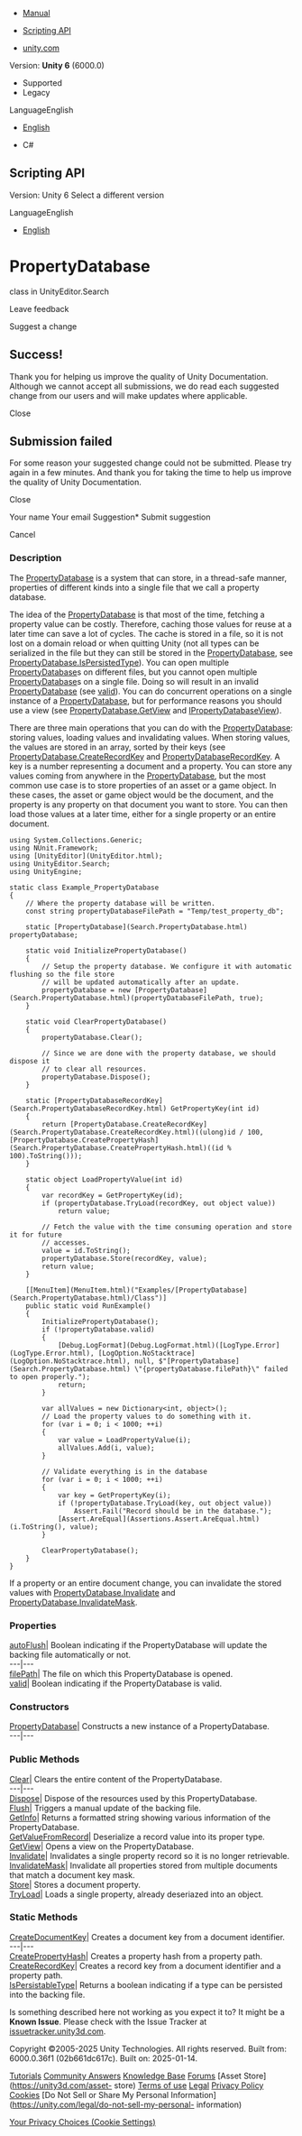 [ ]()

  * [Manual](../Manual/index.html)
  * [Scripting API](../ScriptReference/index.html)

  * [unity.com](https://unity.com/)

Version: **Unity 6** (6000.0)

  * Supported
  * Legacy

LanguageEnglish

  * [English]()

  * C#

[ ](https://docs.unity3d.com)

## Scripting API

Version: Unity 6 Select a different version

LanguageEnglish

  * [English]()

# PropertyDatabase

class in UnityEditor.Search

Leave feedback

Suggest a change

## Success!

Thank you for helping us improve the quality of Unity Documentation. Although
we cannot accept all submissions, we do read each suggested change from our
users and will make updates where applicable.

Close

## Submission failed

For some reason your suggested change could not be submitted. Please <a>try
again</a> in a few minutes. And thank you for taking the time to help us
improve the quality of Unity Documentation.

Close

Your name Your email Suggestion* Submit suggestion

Cancel

[ ]()

### Description

The [PropertyDatabase](Search.PropertyDatabase.html) is a system that can
store, in a thread-safe manner, properties of different kinds into a single
file that we call a property database.

The idea of the [PropertyDatabase](Search.PropertyDatabase.html) is that most
of the time, fetching a property value can be costly. Therefore, caching those
values for reuse at a later time can save a lot of cycles. The cache is stored
in a file, so it is not lost on a domain reload or when quitting Unity (not
all types can be serialized in the file but they can still be stored in the
[PropertyDatabase](Search.PropertyDatabase.html), see
[PropertyDatabase.IsPersistedType](Search.PropertyDatabase.IsPersistedType.html)).
You can open multiple [PropertyDatabase](Search.PropertyDatabase.html)s on
different files, but you cannot open multiple
[PropertyDatabase](Search.PropertyDatabase.html)s on a single file. Doing so
will result in an invalid [PropertyDatabase](Search.PropertyDatabase.html)
(see [valid](Search.PropertyDatabase-valid.html)). You can do concurrent
operations on a single instance of a
[PropertyDatabase](Search.PropertyDatabase.html), but for performance reasons
you should use a view (see
[PropertyDatabase.GetView](Search.PropertyDatabase.GetView.html) and
[IPropertyDatabaseView](Search.IPropertyDatabaseView.html)).  
  
There are three main operations that you can do with the
[PropertyDatabase](Search.PropertyDatabase.html): storing values, loading
values and invalidating values. When storing values, the values are stored in
an array, sorted by their keys (see
[PropertyDatabase.CreateRecordKey](Search.PropertyDatabase.CreateRecordKey.html)
and [PropertyDatabaseRecordKey](Search.PropertyDatabaseRecordKey.html). A key
is a number representing a document and a property. You can store any values
coming from anywhere in the [PropertyDatabase](Search.PropertyDatabase.html),
but the most common use case is to store properties of an asset or a game
object. In these cases, the asset or game object would be the document, and
the property is any property on that document you want to store. You can then
load those values at a later time, either for a single property or an entire
document.

    
    
    using System.Collections.Generic;
    using NUnit.Framework;
    using [UnityEditor](UnityEditor.html);
    using UnityEditor.Search;
    using UnityEngine;
    
    static class Example_PropertyDatabase
    {
        // Where the property database will be written.
        const string propertyDatabaseFilePath = "Temp/test_property_db";
    
        static [PropertyDatabase](Search.PropertyDatabase.html) propertyDatabase;
    
        static void InitializePropertyDatabase()
        {
            // Setup the property database. We configure it with automatic flushing so the file store
            // will be updated automatically after an update.
            propertyDatabase = new [PropertyDatabase](Search.PropertyDatabase.html)(propertyDatabaseFilePath, true);
        }
    
        static void ClearPropertyDatabase()
        {
            propertyDatabase.Clear();
    
            // Since we are done with the property database, we should dispose it
            // to clear all resources.
            propertyDatabase.Dispose();
        }
    
        static [PropertyDatabaseRecordKey](Search.PropertyDatabaseRecordKey.html) GetPropertyKey(int id)
        {
            return [PropertyDatabase.CreateRecordKey](Search.PropertyDatabase.CreateRecordKey.html)((ulong)id / 100, [PropertyDatabase.CreatePropertyHash](Search.PropertyDatabase.CreatePropertyHash.html)((id % 100).ToString()));
        }
    
        static object LoadPropertyValue(int id)
        {
            var recordKey = GetPropertyKey(id);
            if (propertyDatabase.TryLoad(recordKey, out object value))
                return value;
    
            // Fetch the value with the time consuming operation and store it for future
            // accesses.
            value = id.ToString();
            propertyDatabase.Store(recordKey, value);
            return value;
        }
    
        [[MenuItem](MenuItem.html)("Examples/[PropertyDatabase](Search.PropertyDatabase.html)/Class")]
        public static void RunExample()
        {
            InitializePropertyDatabase();
            if (!propertyDatabase.valid)
            {
                [Debug.LogFormat](Debug.LogFormat.html)([LogType.Error](LogType.Error.html), [LogOption.NoStacktrace](LogOption.NoStacktrace.html), null, $"[PropertyDatabase](Search.PropertyDatabase.html) \"{propertyDatabase.filePath}\" failed to open properly.");
                return;
            }
    
            var allValues = new Dictionary<int, object>();
            // Load the property values to do something with it.
            for (var i = 0; i < 1000; ++i)
            {
                var value = LoadPropertyValue(i);
                allValues.Add(i, value);
            }
    
            // Validate everything is in the database
            for (var i = 0; i < 1000; ++i)
            {
                var key = GetPropertyKey(i);
                if (!propertyDatabase.TryLoad(key, out object value))
                    Assert.Fail("Record should be in the database.");
                [Assert.AreEqual](Assertions.Assert.AreEqual.html)(i.ToString(), value);
            }
    
            ClearPropertyDatabase();
        }
    }
    

If a property or an entire document change, you can invalidate the stored
values with
[PropertyDatabase.Invalidate](Search.PropertyDatabase.Invalidate.html) and
[PropertyDatabase.InvalidateMask](Search.PropertyDatabase.InvalidateMask.html).

### Properties

[autoFlush](Search.PropertyDatabase-autoFlush.html)| Boolean indicating if the
PropertyDatabase will update the backing file automatically or not.  
---|---  
[filePath](Search.PropertyDatabase-filePath.html)| The file on which this
PropertyDatabase is opened.  
[valid](Search.PropertyDatabase-valid.html)| Boolean indicating if the
PropertyDatabase is valid.  
  
### Constructors

[PropertyDatabase](Search.PropertyDatabase-ctor.html)| Constructs a new
instance of a PropertyDatabase.  
---|---  
  
### Public Methods

[Clear](Search.PropertyDatabase.Clear.html)| Clears the entire content of the
PropertyDatabase.  
---|---  
[Dispose](Search.PropertyDatabase.Dispose.html)| Dispose of the resources used
by this PropertyDatabase.  
[Flush](Search.PropertyDatabase.Flush.html)| Triggers a manual update of the
backing file.  
[GetInfo](Search.PropertyDatabase.GetInfo.html)| Returns a formatted string
showing various information of the PropertyDatabase.  
[GetValueFromRecord](Search.PropertyDatabase.GetValueFromRecord.html)|
Deserialize a record value into its proper type.  
[GetView](Search.PropertyDatabase.GetView.html)| Opens a view on the
PropertyDatabase.  
[Invalidate](Search.PropertyDatabase.Invalidate.html)| Invalidates a single
property record so it is no longer retrievable.  
[InvalidateMask](Search.PropertyDatabase.InvalidateMask.html)| Invalidate all
properties stored from multiple documents that match a document key mask.  
[Store](Search.PropertyDatabase.Store.html)| Stores a document property.  
[TryLoad](Search.PropertyDatabase.TryLoad.html)| Loads a single property,
already deseriazed into an object.  
  
### Static Methods

[CreateDocumentKey](Search.PropertyDatabase.CreateDocumentKey.html)| Creates a
document key from a document identifier.  
---|---  
[CreatePropertyHash](Search.PropertyDatabase.CreatePropertyHash.html)| Creates
a property hash from a property path.  
[CreateRecordKey](Search.PropertyDatabase.CreateRecordKey.html)| Creates a
record key from a document identifier and a property path.  
[IsPersistableType](Search.PropertyDatabase.IsPersistableType.html)| Returns a
boolean indicating if a type can be persisted into the backing file.  
  
Is something described here not working as you expect it to? It might be a
**Known Issue**. Please check with the Issue Tracker at
[issuetracker.unity3d.com](https://issuetracker.unity3d.com).

Copyright ©2005-2025 Unity Technologies. All rights reserved. Built from:
6000.0.36f1 (02b661dc617c). Built on: 2025-01-14.

[Tutorials](https://unity3d.com/learn) [Community
Answers](https://answers.unity3d.com) [Knowledge
Base](https://support.unity3d.com/hc/en-us)
[Forums](https://forum.unity3d.com) [Asset Store](https://unity3d.com/asset-
store) [Terms of use](https://docs.unity3d.com/Manual/TermsOfUse.html)
[Legal](https://unity.com/legal) [Privacy
Policy](https://unity.com/legal/privacy-policy)
[Cookies](https://unity.com/legal/cookie-policy) [Do Not Sell or Share My
Personal Information](https://unity.com/legal/do-not-sell-my-personal-
information)

[Your Privacy Choices (Cookie Settings)](javascript:void\(0\);)

